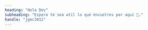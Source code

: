 ```yaml
---
heading: "Hola Dev"
subheading: "Espero te sea util lo que encuetres por aquí 🤘."
handle: "jgmc3012"
---
```

